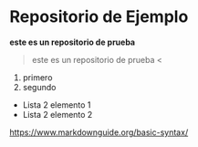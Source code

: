 # Repositorio de Ejemplo

**este es un repositorio de prueba**

> este es un repositorio de prueba <

1. primero
2. segundo
  - Lista 2 elemento 1
  - Lista 2 elemento 2

<https://www.markdownguide.org/basic-syntax/>

